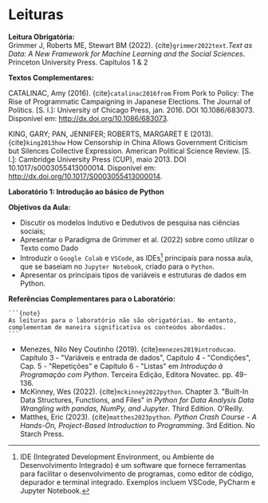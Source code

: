 # Leituras



**Leitura Obrigatória:**  
Grimmer J, Roberts ME, Stewart BM (2022). {cite}`grimmer2022text`.*Text as Data: A New Framework for Machine Learning and the Social Sciences*. Princeton University Press. Capítulos 1 & 2  

**Textos Complementares:**

CATALINAC, Amy (2016). {cite}`catalinac2016from` From Pork to Policy: The Rise of Programmatic Campaigning in Japanese Elections. The Journal of Politics. [S. l.]: University of Chicago Press, jan. 2016. DOI 10.1086/683073. Disponível em: http://dx.doi.org/10.1086/683073.

KING, GARY; PAN, JENNIFER; ROBERTS, MARGARET E (2013). {cite}`king2013how` How Censorship in China Allows Government Criticism but Silences Collective Expression. American Political Science Review. [S. l.]: Cambridge University Press (CUP), maio 2013. DOI 10.1017/s0003055413000014. Disponível em: http://dx.doi.org/10.1017/S0003055413000014.



**Laboratório 1: Introdução ao básico de Python**  

**Objetivos da Aula:**
- Discutir os modelos Indutivo e Dedutivos de pesquisa nas ciências sociais;
- Apresentar o Paradigma de Grimmer et al. (2022) sobre como utilizar o Texto como Dado 
- Introduzir o `Google Colab` e `VSCode`, as IDEs[^1] principais para nossa aula, que se baseiam no `Jupyter Notebook`, criado para o `Python`.
- Apresentar os principais tipos de variáveis e estruturas de dados em Python.

[^1]: IDE (Integrated Development Environment, ou Ambiente de Desenvolvimento Integrado) é um software que fornece ferramentas para facilitar o desenvolvimento de programas, como editor de código, depurador e terminal integrado. Exemplos incluem VSCode, PyCharm e Jupyter Notebook.

**Referências Complementares para o Laboratório:**  


````{margin}
```{note}
As leituras para o laboratório não são obrigatórias. No entanto, complementam de maneira significativa os conteúdos abordados.
```
````

- Menezes, Nilo Ney Coutinho (2019). {cite}`menezes2019introducao`. Capítulo 3 - "Variáveis e entrada de dados", Capítulo 4 - "Condições", Cap. 5 - "Repetições" e Capítulo 6 - "Listas" em *Introdução à Programação com Python*. Terceira Edição, Editora Novatec. pp. 49-136.  
- McKinney, Wes (2022). {cite}`mckinney2022python`. Chapter 3. "Built-In Data Structures, Functions, and Files" in *Python for Data Analysis Data Wrangling with pandas, NumPy, and Jupyter*. Third Edition. O'Reilly.  
- Matthes, Eric (2023). {cite}`matthes2023python`. *Python Crash Course - A Hands-On, Project-Based Introduction to Programming*. 3rd Edition. No Starch Press.




